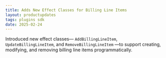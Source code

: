 ```yaml
---
title: Adds New Effect Classes for Billing Line Items
layout: productupdates
tags: plugins sdk 
date: 2025-02-24
---
```

Introduced new effect classes— `AddBillingLineItem`, `UpdateBillingLineItem`, and `RemoveBillingLineItem` —to support creating, modifying, and removing billing line items programmatically.
